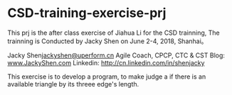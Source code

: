 # CSD-training-exercise-prj
This prj is the after class exercise of Jiahua Li for the CSD trainning, The trainning is Conducted by Jacky Shen on June 2-4, 2018, Shanhai。

Jacky Shen<jackyshen@uperform.cn>
Agile Coach, CPCP, CTC & CST
Blog: www.JackyShen.com
Linkedin: http://cn.linkedin.com/in/shenjacky

This exercise is to develop a program, to make judge a if there is an available triangle by its threee edge's length. 
